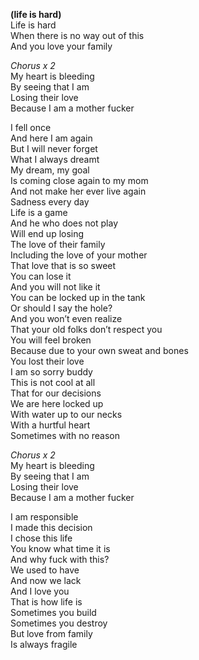 **(life is hard)**  
Life is hard  
When there is no way out of this  
And you love your family

_Chorus x 2_  
My heart is bleeding  
By seeing that I am  
Losing their love  
Because I am a mother fucker

I fell once  
And here I am again  
But I will never forget  
What I always dreamt  
My dream, my goal  
Is coming close again to my mom  
And not make her ever live again  
Sadness every day  
Life is a game  
And he who does not play  
Will end up losing  
The love of their family  
Including the love of your mother  
That love that is so sweet  
You can lose it  
And you will not like it  
You can be locked up in the tank  
Or should I say the hole?  
And you won’t even realize  
That your old folks don’t respect you  
You will feel broken  
Because due to your own sweat and bones  
You lost their love  
I am so sorry buddy  
This is not cool at all  
That for our decisions  
We are here locked up  
With water up to our necks  
With a hurtful heart  
Sometimes with no reason

_Chorus x 2_  
My heart is bleeding  
By seeing that I am  
Losing their love  
Because I am a mother fucker

I am responsible  
I made this decision  
I chose this life  
You know what time it is  
And why fuck with this?  
We used to have  
And now we lack  
And I love you  
That is how life is  
Sometimes you build  
Sometimes you destroy  
But love from family  
Is always fragile
